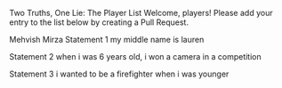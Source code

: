 Two Truths, One Lie: The Player List
Welcome, players! Please add your entry to the list below by creating a Pull Request.

<!--

Sameer (Example)
I have climbed Mount Fuji.

I once won a hot-dog eating contest.

I can speak fluent Klingon.

-->

<!-- ⬇️ COPY THE TEMPLATE BELOW THIS LINE ⬇️ -->

Mehvish Mirza
Statement 1 my middle name is lauren 

Statement 2 when i was 6 years old, i won a camera in a competition 

Statement 3 i wanted to be a firefighter when i was younger
